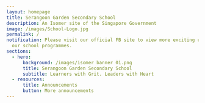 ```yaml
---
layout: homepage
title: Serangoon Garden Secondary School
description: An Isomer site of the Singapore Government
image: /images/School-Logo.jpg
permalink: /
notification: Please visit our official FB site to view more exciting updates on
  our school programmes.
sections:
  - hero:
      background: /images/isomer banner 01.png
      title: Serangoon Garden Secondary School
      subtitle: Learners with Grit. Leaders with Heart
  - resources:
      title: Announcements
      button: More announcements
---
```


